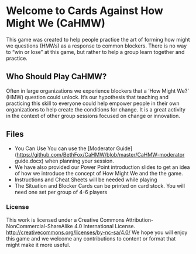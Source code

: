 # Welcome to Cards Against How Might We (CaHMW)

This game was created to help people practice the art of forming how might we questions (HMWs) as a response to common blockers. There is no way to “win or lose” at this game, but rather to help a group learn together and practice.

## Who Should Play CaHMW? 
Often in large organizations we experience blockers that a ‘How Might We?’ (HMW) question could unlock. It’s our hypothesis that teaching and practicing this skill to everyone could help empower people in their own organizations to help create the conditions for change. It is a great activity in the context of other group sessions focused on change or innovation.

## Files 
* You Can Use You can use the [Moderator Guide](https://github.com/BethFox/CaHMW/blob/master/CaHMW-moderator guide.docx) when planning your session. 
* We have also provided our Power Point introduction slides to get an idea of how we introduce the concept of How Might We and the the game. 
* Instructions and Cheat Sheets will be needed while playing 
* The Situation and Blocker Cards can be printed on card stock. You will need one set per group of 4-6 players

### License 
This work is licensed under a Creative Commons Attribution-NonCommercial-ShareAlike 4.0 International License. http://creativecommons.org/licenses/by-nc-sa/4.0/
We hope you will enjoy this game and we welcome any contributions to content or format that might make it more useful.

